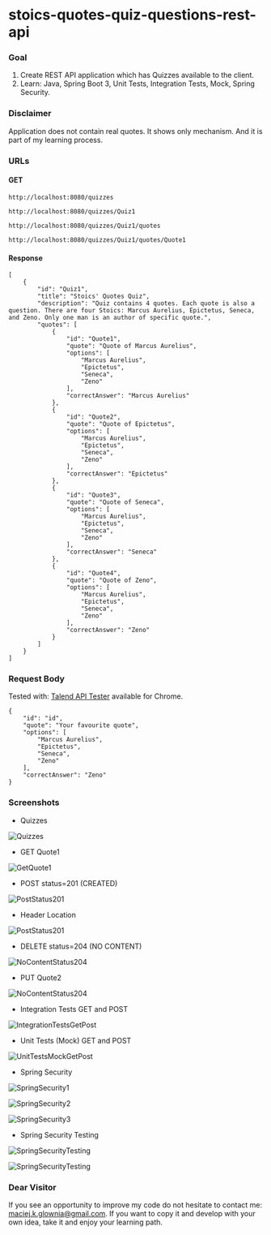 # stoics-quotes-quiz-questions-rest-api

### Goal

1. Create REST API application which has Quizzes available to the client.
2. Learn: Java, Spring Boot 3, Unit Tests, Integration Tests, Mock, Spring Security.

### Disclaimer

Application does not contain real quotes. It shows only mechanism. And it is part of my learning process.

### URLs

#### GET

```
http://localhost:8080/quizzes
```

```
http://localhost:8080/quizzes/Quiz1
```

```
http://localhost:8080/quizzes/Quiz1/quotes
```

```
http://localhost:8080/quizzes/Quiz1/quotes/Quote1
```

#### Response

```
[
    {
        "id": "Quiz1",
        "title": "Stoics' Quotes Quiz",
        "description": "Quiz contains 4 quotes. Each quote is also a question. There are four Stoics: Marcus Aurelius, Epictetus, Seneca, and Zeno. Only one man is an author of specific quote.",
        "quotes": [
            {
                "id": "Quote1",
                "quote": "Quote of Marcus Aurelius",
                "options": [
                    "Marcus Aurelius",
                    "Epictetus",
                    "Seneca",
                    "Zeno"
                ],
                "correctAnswer": "Marcus Aurelius"
            },
            {
                "id": "Quote2",
                "quote": "Quote of Epictetus",
                "options": [
                    "Marcus Aurelius",
                    "Epictetus",
                    "Seneca",
                    "Zeno"
                ],
                "correctAnswer": "Epictetus"
            },
            {
                "id": "Quote3",
                "quote": "Quote of Seneca",
                "options": [
                    "Marcus Aurelius",
                    "Epictetus",
                    "Seneca",
                    "Zeno"
                ],
                "correctAnswer": "Seneca"
            },
            {
                "id": "Quote4",
                "quote": "Quote of Zeno",
                "options": [
                    "Marcus Aurelius",
                    "Epictetus",
                    "Seneca",
                    "Zeno"
                ],
                "correctAnswer": "Zeno"
            }
        ]
    }
]
```

### Request Body

Tested
with: [Talend API Tester](https://chrome.google.com/webstore/detail/talend-api-tester-free-ed/aejoelaoggembcahagimdiliamlcdmfm)
available for Chrome.

```
{
    "id": "id",
    "quote": "Your favourite quote",
    "options": [
        "Marcus Aurelius",
        "Epictetus",
        "Seneca",
        "Zeno"
    ],
    "correctAnswer": "Zeno"
}
```

### Screenshots

- Quizzes

![Quizzes](src/main/resources/drawable/quizzes_response.png)

- GET Quote1

![GetQuote1](src/main/resources/drawable/GET_quote1.png)

- POST status=201 (CREATED)

![PostStatus201](src/main/resources/drawable/POST_quote_status_201.png)

- Header Location

![PostStatus201](src/main/resources/drawable/POST_header_location.png)

- DELETE status=204 (NO CONTENT)

![NoContentStatus204](src/main/resources/drawable/DELETE_quote_status_204.png)

- PUT Quote2

![NoContentStatus204](src/main/resources/drawable/PUT_quote2.png)

- Integration Tests GET and POST
 
![IntegrationTestsGetPost](src/main/resources/drawable/integration_tests_passed.png)

- Unit Tests (Mock) GET and POST
 
![UnitTestsMockGetPost](src/main/resources/drawable/unit_mock_test_passed.png)

- Spring Security

![SpringSecurity1](src/main/resources/drawable/spring_security_before_sign_in.png)

![SpringSecurity2](src/main/resources/drawable/spring_security_sign_in.png)

![SpringSecurity3](src/main/resources/drawable/spring_security_after_sign_in.png)

- Spring Security Testing

![SpringSecurityTesting](src/main/resources/drawable/failed_tests_401_after_adding_spring_security.png)

![SpringSecurityTesting](src/main/resources/drawable/pass_tests_afterdding_spring_security_after_refactoring.png)

### Dear Visitor

If you see an opportunity to improve my code do not hesitate to contact me:
maciej.k.glownia@gmail.com. If you want to copy it and develop with your own idea, take it and enjoy
your learning path.

